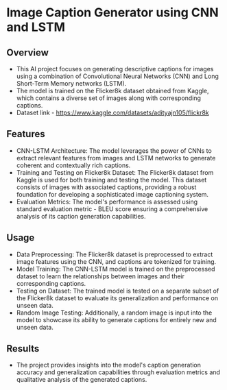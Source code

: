 # Image Caption Generator using CNN and LSTM
## Overview
- This AI project focuses on generating descriptive captions for images using a combination of Convolutional Neural Networks (CNN) and Long Short-Term Memory networks (LSTM).
- The model is trained on the Flicker8k dataset obtained from Kaggle, which contains a diverse set of images along with corresponding captions.
- Dataset link - https://www.kaggle.com/datasets/adityajn105/flickr8k

## Features
- CNN-LSTM Architecture: The model leverages the power of CNNs to extract relevant features from images and LSTM networks to generate coherent and contextually rich captions.
- Training and Testing on Flicker8k Dataset: The Flicker8k dataset from Kaggle is used for both training and testing the model. This dataset consists of images with associated captions, providing a robust foundation for developing a sophisticated image captioning system.
- Evaluation Metrics: The model's performance is assessed using standard evaluation metric - BLEU score ensuring a comprehensive analysis of its caption generation capabilities.

## Usage
- Data Preprocessing: The Flicker8k dataset is preprocessed to extract image features using the CNN, and captions are tokenized for training.
- Model Training: The CNN-LSTM model is trained on the preprocessed dataset to learn the relationships between images and their corresponding captions.
- Testing on Dataset: The trained model is tested on a separate subset of the Flicker8k dataset to evaluate its generalization and performance on unseen data.
- Random Image Testing: Additionally, a random image is input into the model to showcase its ability to generate captions for entirely new and unseen data.

## Results
- The project provides insights into the model's caption generation accuracy and generalization capabilities through evaluation metrics and qualitative analysis of the generated captions.
